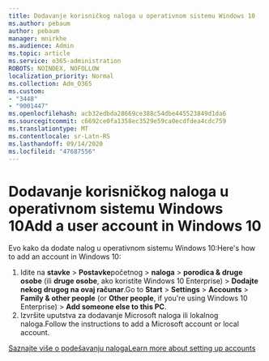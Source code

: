 ```yaml
---
title: Dodavanje korisničkog naloga u operativnom sistemu Windows 10
ms.author: pebaum
author: pebaum
manager: mnirkhe
ms.audience: Admin
ms.topic: article
ms.service: o365-administration
ROBOTS: NOINDEX, NOFOLLOW
localization_priority: Normal
ms.collection: Adm_O365
ms.custom:
- "3448"
- "9001447"
ms.openlocfilehash: acb32edbda28669ce388c54dbe445523849d1da6
ms.sourcegitcommit: c6692ce0fa1358ec3529e59ca0ecdfdea4cdc759
ms.translationtype: MT
ms.contentlocale: sr-Latn-RS
ms.lasthandoff: 09/14/2020
ms.locfileid: "47687556"
---
```

# <a name="add-a-user-account-in-windows-10"></a><span data-ttu-id="03877-102">Dodavanje korisničkog naloga u operativnom sistemu Windows 10</span><span class="sxs-lookup"><span data-stu-id="03877-102">Add a user account in Windows 10</span></span>

<span data-ttu-id="03877-103">Evo kako da dodate nalog u operativnom sistemu Windows 10:</span><span class="sxs-lookup"><span data-stu-id="03877-103">Here's how to add an account in Windows 10:</span></span>

1. <span data-ttu-id="03877-104">Idite na **stavke**  >  **Postavke**početnog  >  **naloga**  >  **porodica & druge osobe** (ili **druge osobe**, ako koristite Windows 10 Enterprise) > **Dodajte nekog drugog na ovaj računar**.</span><span class="sxs-lookup"><span data-stu-id="03877-104">Go to **Start** > **Settings** > **Accounts** > **Family & other people** (or **Other people**, if you're using Windows 10 Enterprise) > **Add someone else to this PC**.</span></span>
2. <span data-ttu-id="03877-105">Izvršite uputstva za dodavanje Microsoft naloga ili lokalnog naloga.</span><span class="sxs-lookup"><span data-stu-id="03877-105">Follow the instructions to add a Microsoft account or local account.</span></span>

[<span data-ttu-id="03877-106">Saznajte više o podešavanju naloga</span><span class="sxs-lookup"><span data-stu-id="03877-106">Learn more about setting up accounts</span></span>](https://support.microsoft.com/help/17197/)